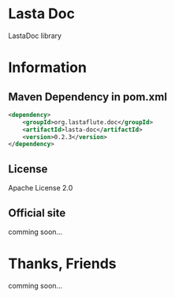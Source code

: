 Lasta Doc
=======================
LastaDoc library

# Information
## Maven Dependency in pom.xml
```xml
<dependency>
    <groupId>org.lastaflute.doc</groupId>
    <artifactId>lasta-doc</artifactId>
    <version>0.2.3</version>
</dependency>
```

## License
Apache License 2.0

## Official site
comming soon...

# Thanks, Friends
comming soon...
